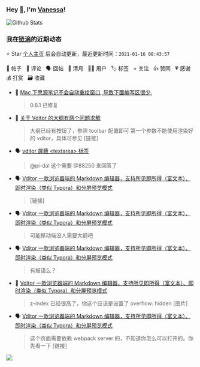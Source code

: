 ### Hey 👋, I'm [Vanessa](http://vanessa.b3log.org/)!

![Github Stats](https://github-readme-stats.vercel.app/api?username=Vanessa219&show_icons=true)

<!--events start -->

### 我在[链滴](https://ld246.com)的近期动态

⭐️ Star [个人主页](https://github.com/Vanessa219/Vanessa219) 后会自动更新，最近更新时间：`2021-01-16 08:43:57`

📝 帖子 &nbsp; 💬 评论 &nbsp; 🗣 回帖 &nbsp; 🌙 清月 &nbsp; 👨‍💻 用户 &nbsp; 🏷️ 标签 &nbsp; ⭐️ 关注 &nbsp; 👍 赞同 &nbsp; 💗 感谢 &nbsp; 💰 打赏 &nbsp; 🗃 收藏

* 💬 [Mac 下思源笔记不会自动重绘窗口, 导致下面编写区很少.](https://ld246.com/article/1610722686301/comment/1610725486057#comments)

  > 0.6.1 已修复
* 💬 [关于 Vditor 的大纲有两个问题求解](https://ld246.com/article/1610708553635/comment/1610723118211#comments)

  > 大纲已经有按钮了，参照 toolbar 配置即可 第一个参数不能使用渲染好的 vditor，具体可参见 [链接]
* 🗣 [vditor 屏蔽 &lt;textarea&gt; 标签](https://ld246.com/article/1604722110595/comment/1605353235747#comments)

  > @pi-dal 这个需要 @88250 来回答了
* 🗣 [Vditor 一款浏览器端的 Markdown 编辑器，支持所见即所得（富文本）、即时渲染（类似 Typora）和分屏预览模式](https://ld246.com/article/1549638745630/comment/1610717246095#comments)

  > [链接]
* 🗣 [Vditor 一款浏览器端的 Markdown 编辑器，支持所见即所得（富文本）、即时渲染（类似 Typora）和分屏预览模式](https://ld246.com/article/1549638745630/comment/1610702048465#comments)

  > 可能移动端没人需要大纲吧
* 🗣 [Vditor 一款浏览器端的 Markdown 编辑器，支持所见即所得（富文本）、即时渲染（类似 Typora）和分屏预览模式](https://ld246.com/article/1549638745630/comment/1610702180510#comments)

  > 有报错么？
* 💬 [Vditor 一款浏览器端的 Markdown 编辑器，支持所见即所得（富文本）、即时渲染（类似 Typora）和分屏预览模式](https://ld246.com/article/1549638745630/comment/1610685297562#comments)

  > z-index 已经很高了，你这个应该是设置了 overflow: hidden [图片]
* 🗣 [Vditor 一款浏览器端的 Markdown 编辑器，支持所见即所得（富文本）、即时渲染（类似 Typora）和分屏预览模式](https://ld246.com/article/1549638745630/comment/1610532287149#comments)

  > 这个页面需要依赖 webpack server 的，不知道你怎么可以打开的。你先看一下 [链接]


<!--events end -->

<a title="Hits" target="_blank" href="https://github.com/Vanessa219/Vanessa219"><img src="https://hits.b3log.org/Vanessa219/Vanessa219.svg"></a>
